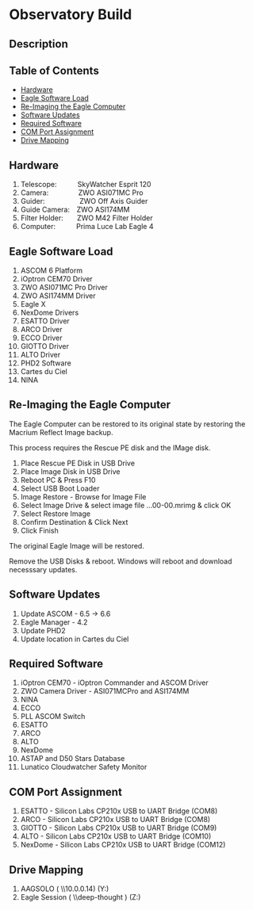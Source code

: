 # Observatory Build

## Description

## Table of Contents
* [Hardware](#hardware)
* [Eagle Software Load](#eagle-software-load)
* [Re-Imaging the Eagle Computer](#re-imaging-the-eagle-computer)
* [Software Updates](#software-updates)
* [Required Software](#required-software)
* [COM Port Assignment](#com-port-assignment)
* [Drive Mapping](#drive-mapping)

## Hardware

1. Telescope:&emsp;&emsp;&emsp;SkyWatcher Esprit 120
2. Camera:&emsp;&emsp;&emsp;&emsp; ZWO ASI071MC Pro
3. Guider:&emsp;&emsp;&emsp;&emsp;&emsp;ZWO Off Axis Guider
4. Guide Camera:&emsp;ZWO ASI174MM
5. Filter Holder:&emsp;&emsp;ZWO M42 Filter Holder
5. Computer:&emsp;&emsp;&emsp;Prima Luce Lab Eagle 4


## Eagle Software Load

1. ASCOM 6 Platform
2. iOptron CEM70 Driver
3. ZWO ASI071MC Pro Driver
4. ZWO ASI174MM Driver
5. Eagle X
6. NexDome Drivers
7. ESATTO Driver
8. ARCO Driver
9. ECCO Driver
10. GIOTTO Driver
11. ALTO Driver
12. PHD2 Software
13. Cartes du Ciel
14. NINA

## Re-Imaging the Eagle Computer

The Eagle Computer can be restored to its original state by restoring the Macrium Reflect Image backup.

This process requires the Rescue PE disk and the IMage disk.

1. Place Rescue PE Disk in USB Drive
2. Place Image Disk in USB Drive
3. Reboot PC & Press F10
4. Select USB Boot Loader
5. Image Restore - Browse for Image File
6. Select Image Drive & select image file ...00-00.mrimg & click OK
7. Select Restore Image
8. Confirm Destination  & Click Next
9. Click Finish

The original Eagle Image will be restored.

Remove the USB Disks & reboot. Windows will reboot and download necesssary updates.

## Software Updates

1. Update ASCOM - 6.5 -> 6.6
2. Eagle Manager - 4.2
3. Update PHD2
4. Update location in Cartes du Ciel

## Required Software 

1. iOptron CEM70 - iOptron Commander and ASCOM Driver
2. ZWO Camera Driver - ASI071MCPro and ASI174MM
3. NINA
4. ECCO
5. PLL ASCOM Switch
6. ESATTO
7. ARCO
9. ALTO
7. NexDome
8. ASTAP and D50 Stars Database
9. Lunatico Cloudwatcher Safety Monitor

## COM Port Assignment

1. ESATTO - Silicon Labs CP210x USB to UART Bridge (COM8)
2. ARCO - Silicon Labs CP210x USB to UART Bridge (COM8)
3. GIOTTO - Silicon Labs CP210x USB to UART Bridge (COM9)
4. ALTO - Silicon Labs CP210x USB to UART Bridge (COM10)
5. NexDome - Silicon Labs CP210x USB to UART Bridge (COM12)

## Drive Mapping

1. AAGSOLO ( \\\\10.0.0.14) (Y:)
2. Eagle Session ( \\\\deep-thought ) (Z:)




